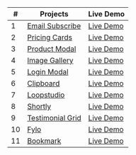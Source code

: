 | #   | Projects                                                                               | Live Demo                                                   |
| --- | -------------------------------------------------------------------------------------- | ----------------------------------------------------------- |
| 1   | [Email Subscribe](https://github.com/Mehedi107/Tailwind-Projects/tree/main/Project-1)  | [Live Demo](https://email-subscribe-beta.vercel.app/)       |
| 2   | [Pricing Cards](https://github.com/Mehedi107/Tailwind-Projects/tree/main/Project-2)    | [Live Demo](https://pricing-grids-rho.vercel.app/)          |
| 3   | [Product Modal](https://github.com/Mehedi107/Tailwind-Projects/tree/main/Project-3)    | [Live Demo](https://product-modal-taupe.vercel.app/)        |
| 4   | [Image Gallery](https://github.com/Mehedi107/Tailwind-Projects/tree/main/Project-4)    | [Live Demo](https://image-gallery-theta-gules.vercel.app/)  |
| 5   | [Login Modal](https://github.com/Mehedi107/Tailwind-Projects/tree/main/Project-5)      | [Live Demo](https://login-modal-eta.vercel.app/)            |
| 6   | [Clipboard](https://github.com/Mehedi107/Tailwind-Projects/tree/main/Project-6)        | [Live Demo](https://clipboard-omega.vercel.app/)            |
| 7   | [Loopstudio](https://github.com/Mehedi107/Tailwind-Projects/tree/main/Project-7)       | [Live Demo](https://loopstudio-by-mehedi.vercel.app/)       |
| 8   | [Shortly](https://github.com/Mehedi107/Tailwind-Projects/tree/main/Project-8)          | [Live Demo](https://shortly-sandy.vercel.app/)              |
| 9   | [Testimonial Grid](https://github.com/Mehedi107/Tailwind-Projects/tree/main/Project-9) | [Live Demo](https://testimonial-grid-lac-eight.vercel.app/) |
| 10  | [Fylo](https://github.com/Mehedi107/Tailwind-Projects/tree/main/Project-10)            | [Live Demo](https://fylo-ashy.vercel.app/)                  |
| 11  | [Bookmark](https://github.com/Mehedi107/Tailwind-Projects/tree/main/Project-11)        | [Live Demo](https://bookmark-iota-one.vercel.app/)          |
